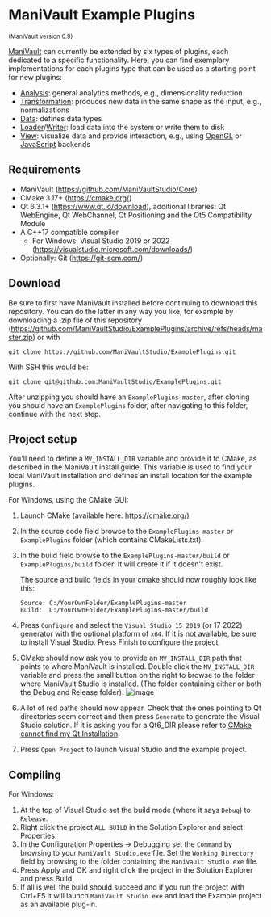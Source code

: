 # ManiVault Example Plugins
<sub>(ManiVault version 0.9)</sub>

[ManiVault](https://github.com/ManiVaultStudio/Core) can currently be extended by six types of plugins, each dedicated to a specific functionality. Here, you can find exemplary implementations for each plugins type that can be used as a starting point for new plugins:
- [Analysis](https://github.com/ManiVaultStudio/ExamplePlugins/tree/master/ExampleAnalysis): general analytics methods, e.g., dimensionality reduction
- [Transformation](https://github.com/ManiVaultStudio/ExamplePlugins/tree/master/ExampleTransformation): produces new data in the same shape as the input, e.g., normalizations
- [Data](https://github.com/ManiVaultStudio/ExamplePlugins/tree/master/ExampleData): defines data types
- [Loader](https://github.com/ManiVaultStudio/ExamplePlugins/tree/master/ExampleLoader)/[Writer](https://github.com/ManiVaultStudio/ExamplePlugins/tree/master/ExampleWriter): load data into the system or write them to disk 
- [View](https://github.com/ManiVaultStudio/ExamplePlugins/tree/master/ExampleView): visualize data and provide interaction, e.g., using [OpenGL](https://github.com/ManiVaultStudio/ExamplePlugins/tree/master/ExampleViewOpenGL) or [JavaScript](https://github.com/ManiVaultStudio/ExamplePlugins/tree/master/ExampleViewJS) backends

## Requirements
* ManiVault (https://github.com/ManiVaultStudio/Core)
* CMake 3.17+ (https://cmake.org/)
* Qt 6.3.1+ (https://www.qt.io/download), additional libraries: Qt WebEngine, Qt WebChannel, Qt Positioning and the Qt5 Compatibility Module
* A C++17 compatible compiler
    * For Windows: Visual Studio 2019 or 2022 (https://visualstudio.microsoft.com/downloads/)
* Optionally: Git (https://git-scm.com/)

## Download
Be sure to first have ManiVault installed before continuing to download this repository. You can do the latter in any way you like, for example by downloading a .zip file of this repository (https://github.com/ManiVaultStudio/ExamplePlugins/archive/refs/heads/master.zip) or with 
```
git clone https://github.com/ManiVaultStudio/ExamplePlugins.git
```
With SSH this would be:
```
git clone git@github.com:ManiVaultStudio/ExamplePlugins.git
```
After unzipping you should have an `ExamplePlugins-master`, after cloning you should have an `ExamplePlugins` folder, after navigating to this folder, continue with the next step.

## Project setup
You'll need to define a `MV_INSTALL_DIR` variable and provide it to CMake, as described in the ManiVault install guide. This variable is used to find your local ManiVault installation and defines an install location for the example plugins. 

For Windows, using the CMake GUI:
1. Launch CMake (available here: https://cmake.org/)
2. In the source code field browse to the `ExamplePlugins-master` or `ExamplePlugins` folder (which contains CMakeLists.txt).
3. In the build field browse to the `ExamplePlugins-master/build` or `ExamplePlugins/build` folder. It will create it if it doesn't exist.

   The source and build fields in your cmake should now roughly look like this:

   `Source: C:/YourOwnFolder/ExamplePlugins-master`  
   `Build:  C:/YourOwnFolder/ExamplePlugins-master/build`
   
4. Press `Configure` and select the `Visual Studio 15 2019` (or 17 2022) generator with the optional platform of `x64`. If it is not available, be sure to install Visual Studio. Press Finish to configure the project.
5. CMake should now ask you to provide an `MV_INSTALL_DIR` path that points to where ManiVault is installed. Double click the `MV_INSTALL_DIR` variable and press the small button on the right to browse to the folder where ManiVault Studio is installed. (The folder containing either or both the Debug and Release folder).
![image](https://github.com/ManiVaultStudio/ExamplePlugins/assets/2978176/8f082e77-d90d-45fb-bc0d-e0b8a5a634f3)

6. A lot of red paths should now appear. Check that the ones pointing to Qt directories seem correct and then press `Generate` to generate the Visual Studio solution. If it is asking you for a Qt6_DIR please refer to [CMake cannot find my Qt Installation](https://github.com/ManiVaultStudio/PublicWiki/wiki/FAQ#cmake-cannot-find-my-qt-installation).
7. Press `Open Project` to launch Visual Studio and the example project.

## Compiling
For Windows:
1. At the top of Visual Studio set the build mode (where it says `Debug`) to `Release`.
2. Right click the project `ALL_BUILD` in the Solution Explorer and select Properties.
3. In the Configuration Properties -> Debugging set the `Command` by browsing to your `ManiVault Studio.exe` file. Set the `Working Directory` field by browsing to the folder containing the `ManiVault Studio.exe` file.
4. Press Apply and OK and right click the project in the Solution Explorer and press Build.
5. If all is well the build should succeed and if you run the project with Ctrl+F5 it will launch `ManiVault Studio.exe` and load the Example project as an available plug-in.
